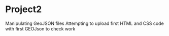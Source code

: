 # Project2
Manipulating GeoJSON files
Attempting to upload first HTML and CSS code with first GEOJson to check work
